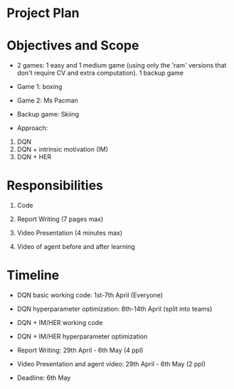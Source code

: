 # Project Plan

# Objectives and Scope
- 2 games: 1 easy and 1 medium game (using only the 'ram' versions that don't require CV and extra computation). 1 backup game
- Game 1: boxing 
- Game 2: Ms Pacman
- Backup game: Skiing

- Approach:
1. DQN 
2. DQN + intrinsic motivation (IM)
3. DQN + HER

# Responsibilities
1. Code

2. Report Writing (7 pages max) 

3. Video Presentation (4 minutes max)

4. Video of agent before and after learning

# Timeline
- DQN basic working code: 1st-7th April (Everyone)
- DQN hyperparameter optimization: 8th-14th April (split into teams)
- DQN + IM/HER working code
- DQN + IM/HER hyperparameter optimization

- Report Writing: 29th April - 6th May (4 ppl)
- Video Presentation and agent video: 29th April - 6th May (2 ppl)
- Deadline: 6th May